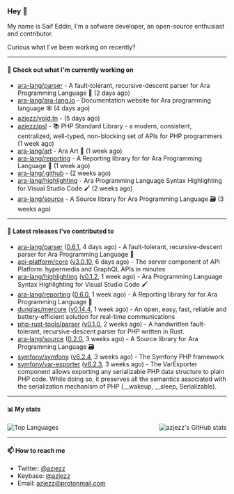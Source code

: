 ### Hey 👋

My name is Saif Eddin, I'm a sofware developer, an open-source enthusiast and contributor.

Curious what I've been working on recently?

---

#### 👷 Check out what I'm currently working on

- [ara-lang/parser](https://github.com/ara-lang/parser) - A fault-tolerant, recursive-descent parser for Ara Programming Language 🌲 (2 days ago)
- [ara-lang/ara-lang.io](https://github.com/ara-lang/ara-lang.io) - Documentation website for Ara programming language 🕸 (4 days ago)
- [azjezz/void.tn](https://github.com/azjezz/void.tn) -  (5 days ago)
- [azjezz/psl](https://github.com/azjezz/psl) - 📚 PHP Standard Library - a modern, consistent, centralized, well-typed, non-blocking set of APIs for PHP programmers (1 week ago)
- [ara-lang/art](https://github.com/ara-lang/art) - Ara Art 🎨 (1 week ago)
- [ara-lang/reporting](https://github.com/ara-lang/reporting) - A Reporting library for for Ara Programming Language 📃 (1 week ago)
- [ara-lang/.github](https://github.com/ara-lang/.github) -  (2 weeks ago)
- [ara-lang/highlighting](https://github.com/ara-lang/highlighting) - Ara Programming Language Syntax Highlighting for Visual Studio Code 🖌 (2 weeks ago)
- [ara-lang/source](https://github.com/ara-lang/source) - A Source library for Ara Programming Language 🗃 (3 weeks ago)

---

#### 🔭 Latest releases I've contributed to

- [ara-lang/parser](https://github.com/ara-lang/parser) ([0.6.1](https://github.com/ara-lang/parser/releases/tag/0.6.1), 4 days ago) - A fault-tolerant, recursive-descent parser for Ara Programming Language 🌲
- [api-platform/core](https://github.com/api-platform/core) ([v3.0.10](https://github.com/api-platform/core/releases/tag/v3.0.10), 6 days ago) - The server component of API Platform: hypermedia and GraphQL APIs in minutes
- [ara-lang/highlighting](https://github.com/ara-lang/highlighting) ([v0.1.2](https://github.com/ara-lang/highlighting/releases/tag/v0.1.2), 1 week ago) - Ara Programming Language Syntax Highlighting for Visual Studio Code 🖌
- [ara-lang/reporting](https://github.com/ara-lang/reporting) ([0.6.0](https://github.com/ara-lang/reporting/releases/tag/0.6.0), 1 week ago) - A Reporting library for for Ara Programming Language 📃
- [dunglas/mercure](https://github.com/dunglas/mercure) ([v0.14.4](https://github.com/dunglas/mercure/releases/tag/v0.14.4), 1 week ago) - An open, easy, fast, reliable and battery-efficient solution for real-time communications
- [php-rust-tools/parser](https://github.com/php-rust-tools/parser) ([v0.1.0](https://github.com/php-rust-tools/parser/releases/tag/v0.1.0), 2 weeks ago) - A handwritten fault-tolerant, recursive-descent parser for PHP written in Rust.
- [ara-lang/source](https://github.com/ara-lang/source) ([0.2.0](https://github.com/ara-lang/source/releases/tag/0.2.0), 3 weeks ago) - A Source library for Ara Programming Language 🗃
- [symfony/symfony](https://github.com/symfony/symfony) ([v6.2.4](https://github.com/symfony/symfony/releases/tag/v6.2.4), 3 weeks ago) - The Symfony PHP framework
- [symfony/var-exporter](https://github.com/symfony/var-exporter) ([v6.2.3](https://github.com/symfony/var-exporter/releases/tag/v6.2.3), 3 weeks ago) - The VarExporter component allows exporting any serializable PHP data structure to plain PHP code. While doing so, it preserves all the semantics associated with the serialization mechanism of PHP (__wakeup, __sleep, Serializable).

---

#### 📊 My stats

<img align="right" alt="azjezz's GitHub stats" src="https://github-readme-stats.vercel.app/api?username=azjezz&count_private=1&show_icons=true&" />

![Top Languages](https://github-readme-stats.vercel.app/api/top-langs/?username=azjezz)

---

#### 📫 How to reach me

- Twitter: [@azjezz](https://twitter.com/azjezz)
- Keybase: [@azjezz](https://keybase.io/azjezz)
- Email: [azjezz@protonmail.com](mailto://azjezz@protonmail.com)
